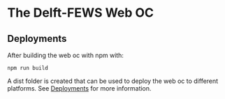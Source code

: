 # The Delft-FEWS Web OC

## Deployments

After building the web oc with npm with:
```
npm run build 
```
A dist folder is created that can be used to deploy the web oc to different platforms. 
See [Deployments](deployments/) for more information.
